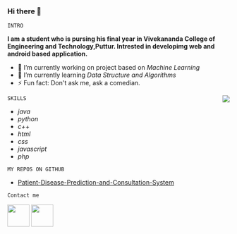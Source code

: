 ### Hi there 👋

`INTRO`

**I am a student who is pursing his final year in Vivekananda College of Engineering and Technology,Puttur. Intrested in developimg web and android based application.**

- 🔭 I’m currently working on project based on *Machine Learning*
- 🌱 I’m currently learning *Data Structure and Algorithms*
- ⚡ Fun fact: Don't ask me, ask a comedian.

<img src="https://cdn3.vectorstock.com/i/thumb-large/73/07/programming-isometric-man-vector-28837307.jpg" align="right">

`SKILLS`

* *java*
* *python*
* *c++*
* *html*
* *css*
* *javascript*
* *php*

`MY REPOS ON GITHUB`
* [Patient-Disease-Prediction-and-Consultation-System](https://github.com/Sandesh-AT-GitHub/Patient-Disease-Prediction-and-Consultation-System)

`Contact me`

 [<img src="https://www.flaticon.com/svg/vstatic/svg/174/174857.svg?token=exp=1614693211~hmac=a37c4ac388f0ce43c828f27484835ad7" width="50" height="50">](https://www.linkedin.com/in/sandesh-k-s-9167661a0/)
 [<img src="https://www.flaticon.com/svg/vstatic/svg/2111/2111463.svg?token=exp=1614693538~hmac=6fdf5bededb9d60e1e893d6a64a6bc36" width="50" height="50">](https://www.instagram.com/sandesh.sanju/)


